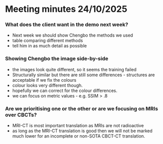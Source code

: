# Meeting minutes 24/10/2025

### What does the client want in the demo next week?
- Next week we should show Chengbo the methods we used 
- table comparing different methods
- tell him in as much detail as possible

### Showing Chengbo the image side-by-side
- the images look quite different, so it seems the training failed
- Structurally similar but there are still some differences - structures are acceptable if we fix the colours
- colour looks very different though.
- hopefully we can correct for the colour differences.
- we can focus on metric values - e.g. SSIM > .8

### Are we prioritising one or the other or are we focusing on MRIs over CBCTs?
- MRI-CT is most important translation as MRIs are not radioactive
- as long as the MRI-CT translation is good then we will not be marked much lower for an incomplete or non-SOTA CBCT-CT translation.
